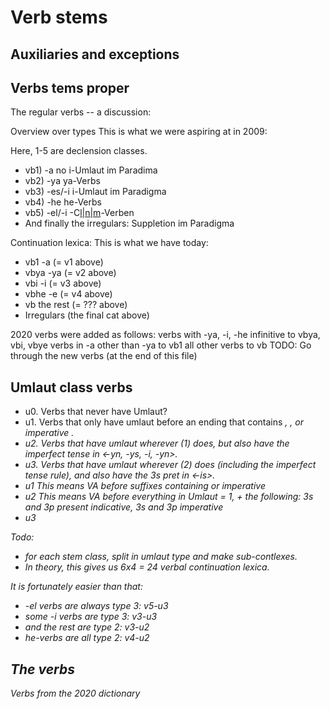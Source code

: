 
# Verb stems

## Auxiliaries and exceptions


## Verbs tems proper


The regular verbs -- a discussion:

Overview over types
This is what  we were aspiring at in 2009:

Here, 1-5 are declension classes.
* vb1) -a     no i-Umlaut im Paradima
* vb2) -ya    ya-Verbs
* vb3) -es/-i i-Umlaut im Paradigma
* vb4) -he    he-Verbs
* vb5) -el/-i -C[l|n|m](r)-Verben
* And finally the irregulars: Suppletion im Paradigma

Continuation lexica:
This is what we have today:
* vb1 -a     (= v1 above)
* vbya -ya   (= v2 above)
* vbi -i     (= v3 above)
* vbhe -e    (= v4 above)
* vb the rest (= ??? above)
* Irregulars (the final cat above)

2020 verbs were added as follows:
verbs with -ya, -i, -he infinitive to vbya, vbi, vbye
verbs in -a other than -ya to vb1
all other verbs to vb
TODO: Go through the new verbs (at the end of this file)

## Umlaut class verbs

* u0. Verbs that never have Umlaut?
* u1. Verbs that only have umlaut before an ending that contains <i>, <y>, <owgh> or imperative <ewgh>.
* u2. Verbs that have umlaut wherever (1) does, but also have the imperfect tense in <-yn, -ys, -i, -yn>.
* u3. Verbs that have umlaut wherever (2) does (including the imperfect tense rule), and also have the 3s pret in <-is>.
* u1 This means VA before suffixes containing <i y owgh> or imperative <ewgh>
* u2 This means VA before everything in Umlaut = 1, + the following: 3s and 3p present indicative, 3s and 3p imperative
* u3


Todo:
* for each stem class, split in umlaut type and make sub-contlexes.
* In theory, this gives us 6x4 = 24 verbal continuation lexica.

It is fortunately easier than that:
* -el verbs are always type 3: v5-u3
* some -i verbs are type 3: v3-u3
* and the rest are type 2: v3-u2
* he-verbs are all type 2: v4-u2






## The verbs



Verbs from the 2020 dictionary

